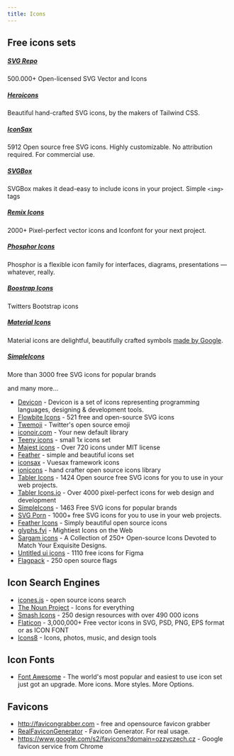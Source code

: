```yaml
---
title: Icons
---
```


## Free icons sets

##### [SVG Repo](https://www.svgrepo.com/)

500.000+ Open-licensed SVG Vector and Icons

##### [Heroicons](https://heroicons.com/)

Beautiful hand-crafted SVG icons, by the makers of Tailwind CSS.

##### [IconSax](https://iconsax.dev/)

5912 Open source free SVG icons. Highly customizable. No attribution required. For commercial use.

##### [SVGBox](https://svgbox.net/)

SVGBox makes it dead-easy to include icons in your project. Simple `<img>` tags

##### [Remix Icons](https://remixicon.com/)

2000+ Pixel-perfect vector icons and Iconfont for your next project.

##### [Phosphor Icons](https://phosphoricons.com/)

Phosphor is a flexible icon family for interfaces, diagrams, presentations — whatever, really.

##### [Boostrap Icons](https://icons.getbootstrap.com/)

Twitters Bootstrap icons

##### [Material Icons](https://fonts.google.com/icons)

Material icons are delightful, beautifully crafted symbols [made by Google](https://github.com/google/material-design-icons).

##### [SimpleIcons](https://simpleicons.org/)

More than 3000 free SVG icons for popular brands

and many more...

- [Devicon](https://devicon.dev/) - Devicon is a set of icons representing programming languages, designing & development tools.
- [Flowbite Icons](https://flowbite.com/icons/) - 521 free and open-source SVG icons
- [Twemoji](https://github.com/twitter/twemoji) - Twitter's open source emoji
- [iconoir.com](https://iconoir.com/) - Your new default library
- [Teeny icons](https://teenyicons.com/) - small 1x icons set
- [Majest icons](https://www.majesticons.com/) - Over 720 icons under MIT license
- [Feather](https://feathericons.com/) - simple and beautiful icons set
- [iconsax](https://iconsax.io/) - Vuesax framework icons
- [ionicons](https://ionic.io/ionicons/) - hand crafter open source icons library
- [Tabler Icons](https://tablericons.com/) - 1424 Open source free SVG icons for you to use in your web projects.
- [Tabler Icons.io](https://tabler-icons.io) - Over 4000 pixel-perfect icons for web design and development
- [SimpleIcons](https://simpleicons.org/) - 1463 Free SVG icons for popular brands
- [SVG Porn](https://svgporn.com/) - 1000+ free SVG icons for you to use in your web projects.
- [Feather Icons](https://feathericons.com/) - Simply beautiful open source icons
- [glyphs.fyi](https://glyphs.fyi/) - Mightiest Icons on the Web
- [Sargam icons](https://sargamicons.com/) - A Collection of 250+ Open-source Icons Devoted to Match Your Exquisite Designs.
- [Untitled ui icons](https://untitledui.com/icons) - 1110 free icons for Figma
- [Flagpack](https://flagpack.xyz/) - 250 open source flags

## Icon Search Engines

- [icones.js](https://icones.js.org/) - open source icons search
- [The Noun Project](https://thenounproject.com/) - Icons for everything
- [Smash Icons](https://smashicons.com/) - 250 design resources with over 490 000 icons
- [Flaticon](https://flaticon.com) - 3,000,000+ Free vector icons in SVG, PSD, PNG, EPS format or as ICON FONT
- [Icons8](https://icons8.com/) - Icons, photos, music, and design tools

## Icon Fonts

- [Font Awesome](https://fontawesome.com/) - The world's most popular and easiest to use icon set just got an upgrade. More icons. More styles. More Options.

## Favicons

- http://favicongrabber.com - free and opensource favicon grabber
- [RealFaviconGenerator](https://realfavicongenerator.net/) - Favicon Generator. For real usage.
- https://www.google.com/s2/favicons?domain=ozzyczech.cz - Google favicon service from Chrome
